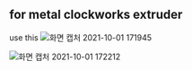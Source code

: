 for metal clockworks extruder
-----------------------------

use this
![화면 캡처 2021-10-01 171945](https://user-images.githubusercontent.com/16078263/135588461-04aea088-25ce-4b87-9bb5-9adcf189a636.png)

![화면 캡처 2021-10-01 172212](https://user-images.githubusercontent.com/16078263/135588873-7675a60a-050a-453c-bdb7-d2241a7282a6.png)
